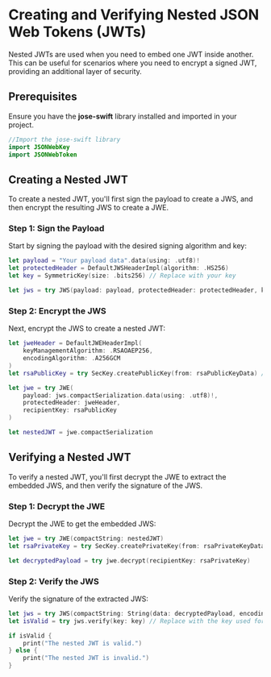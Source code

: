 # Creating and Verifying Nested JSON Web Tokens (JWTs)

Nested JWTs are used when you need to embed one JWT inside another. This can be useful for scenarios where you need to encrypt a signed JWT, providing an additional layer of security.

## Prerequisites

Ensure you have the **jose-swift** library installed and imported in your project.

```swift
//Import the jose-swift library
import JSONWebKey
import JSONWebToken
```

## Creating a Nested JWT

To create a nested JWT, you'll first sign the payload to create a JWS, and then encrypt the resulting JWS to create a JWE.

### Step 1: Sign the Payload

Start by signing the payload with the desired signing algorithm and key:

```swift
let payload = "Your payload data".data(using: .utf8)!
let protectedHeader = DefaultJWSHeaderImpl(algorithm: .HS256)
let key = SymmetricKey(size: .bits256) // Replace with your key

let jws = try JWS(payload: payload, protectedHeader: protectedHeader, key: key)
```

### Step 2: Encrypt the JWS

Next, encrypt the JWS to create a nested JWT:

```swift
let jweHeader = DefaultJWEHeaderImpl(
    keyManagementAlgorithm: .RSAOAEP256,
    encodingAlgorithm: .A256GCM
)
let rsaPublicKey = try SecKey.createPublicKey(from: rsaPublicKeyData) // Replace with your RSA public key data

let jwe = try JWE(
    payload: jws.compactSerialization.data(using: .utf8)!,
    protectedHeader: jweHeader,
    recipientKey: rsaPublicKey
)

let nestedJWT = jwe.compactSerialization
```

## Verifying a Nested JWT

To verify a nested JWT, you'll first decrypt the JWE to extract the embedded JWS, and then verify the signature of the JWS.

### Step 1: Decrypt the JWE

Decrypt the JWE to get the embedded JWS:

```swift
let jwe = try JWE(compactString: nestedJWT)
let rsaPrivateKey = try SecKey.createPrivateKey(from: rsaPrivateKeyData) // Replace with your RSA private key data

let decryptedPayload = try jwe.decrypt(recipientKey: rsaPrivateKey)
```

### Step 2: Verify the JWS

Verify the signature of the extracted JWS:

```swift
let jws = try JWS(compactString: String(data: decryptedPayload, encoding: .utf8)!)
let isValid = try jws.verify(key: key) // Replace with the key used for signing

if isValid {
    print("The nested JWT is valid.")
} else {
    print("The nested JWT is invalid.")
}
```
